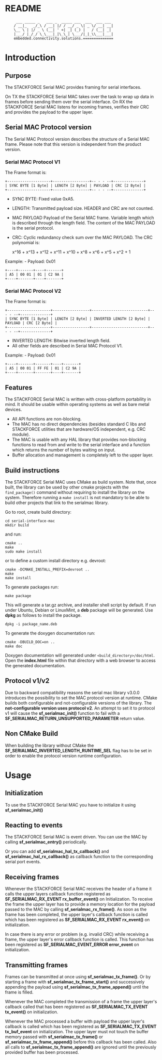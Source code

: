 # README
```
     ___ _____ _   ___ _  _____ ___  ___  ___ ___
    / __|_   _/_\ / __| |/ / __/ _ \| _ \/ __| __|
    \__ \ | |/ _ \ (__| ' <| _| (_) |   / (__| _|
    |___/ |_/_/ \_\___|_|\_\_| \___/|_|_\\___|___|
    embedded.connectivity.solutions.==============
```

# Introduction

## Purpose

The STACKFORCE Serial MAC provides framing for serial interfaces.

On TX the STACKFORCE Serial MAC takes over the task to wrap up data in frames
before sending them over the serial interface.
On RX the STACKFORCE Serial MAC listens for incoming frames, verifies their
CRC and provides the payload to the upper layer.

## Serial MAC Protocol version

The Serial MAC Protocol version describes the structure of a Serial MAC frame.
Please note that this version is independent from the product version.

### Serial MAC Protocol V1

The Frame format is:

    +--------------------+-----------------+-- - - --+--------------+
    | SYNC BYTE [1 Byte] | LENGTH [2 Byte] | PAYLOAD | CRC [2 Byte] |
    +--------------------+-----------------+-- - - --+--------------+

  - SYNC BYTE: Fixed value 0xA5.
  - LENGTH: Transmitted payload size. HEADER and CRC are not counted.
  - MAC PAYLOAD Payload of the Serial MAC frame. Variable length which is described through the length field. The content of the MAC PAYLOAD is the serial protocol.
  - CRC: Cyclic redundancy check sum over the MAC PAYLOAD. The CRC polynomial is:


    x^16 + x^13 + x^12 + x^11 + x^10 + x^8 + x^6 + x^5 + x^2 + 1

  Example:
    - Payload: 0x01


    +----+-------+----+-------+
    | A5 | 00 01 | 01 | C2 9A |
    +----+-------+----+-------+


### Serial MAC Protocol V2

The Frame format is:

    +--------------------+-----------------+--------------------------+-- - - --+--------------+
    | SYNC BYTE [1 Byte] | LENGTH [2 Byte] | INVERTED LENGTH [2 Byte] | PAYLOAD | CRC [2 Byte] |
    +--------------------+-----------------+--------------------------+-- - - --+--------------+

  - INVERTED LENGTH: Bitwise inverted length field.
  - All other fields are described in Serial MAC Protocol V1.

  Example:
    - Payload: 0x01


    +----+-------+-------+----+-------+
    | A5 | 00 01 | FF FE | 01 | C2 9A |
    +----+-------+-------+----+-------+


## Features

The STACKFORCE Serial MAC is written with cross-platform portability in mind.
It should be usable within operating systems as well as bare metal devices.

* All API functions are non-blocking.
* The MAC has no direct dependencies (besides standard C libs and
STACKFORCE utilities that are hardware/OS independent, e.g. CRC module).
* The MAC is usable with any HAL library that provides non-blocking
functions to read from and write to the serial interface and a function
which returns the number of bytes waiting on input.
* Buffer allocation and management is completely left to the upper layer.

## Build instructions

The STACKFORCE Serial MAC uses CMake as build system. Note that, once built, the library can be used by other cmake projects with the `find_package()` command without requiring to install the library on the system. Therefore running a `make install` is not mandatory to be able to build other projects that link to the serialmac library.

Go to root, create build directory:

    cd serial-interface-mac
    mkdir build

and run:

    cmake ..
    make
    sudo make install

or to define a custom install directory e.g. devroot:

    cmake -DCMAKE_INSTALL_PREFIX=devroot ..
    make
    make install

To generate packages run:

    make package

This will generate a tar.gz archive, and installer shell script by default.
If run under Ubuntu, Debian or LinuxMint, a **deb** package will be generated.
Use **dpkg** as follows to install the package.

    dpkg -i package_name.deb

To generate the doxygen documentation run:

    cmake -DBUILD_DOC=on ..
    make doc

Doxygen documentation will generated under `<build_directory>/doc/html`. Open the **index.html** file within that directory with a web browser to access the generated documentation.

## Protocol v1/v2

Due to backward compatibility reasons the serial mac library v3.0.0 introduces the possibility to set the MAC protocol version at runtime. CMake builds both configurable and not-configurable versions of the library.
The **not-configurable version uses protocol v2**. An attempt to set it to protocol v1 will cause the **sf_serialmac_init()** function to fail with a **SF_SERIALMAC_RETURN_UNSUPPORTED_PARAMETER** return value.

## Non CMake Build
When building the library without CMake the **SF_SERIALMAC_INVERTED_LENGTH_RUNTIME_SEL** flag has to be set in order to enable the protocol version runtime configuration.

# Usage

## Initialization

To use the STACKFORCE Serial MAC you have to initialize it using
**sf_serialmac_init()**

## Reacting to events

The STACKFORCE Serial MAC is event driven. You can use the MAC by calling
**sf_serialmac_entry()** periodically.

Or you can add **sf_serialmac_hal_tx_callback()** and
**sf_serialmac_hal_rx_callback()** as callback function to the corresponding
serial port events.

## Receiving frames

Whenever the STACKFORCE Serial MAC receives the header of a frame it calls
the upper layers callback function registered as **SF_SERIALMAC_RX_EVENT
rx_buffer_event()** on Initialization. To receive the frame the upper layer has
to provide a memory location for the payload passed to the MAC by calling
**sf_serialmac_rx_frame()**. As soon as the frame has been completed,
the upper layer's callback function is called which has been registered
as **SF_SERIALMAC_RX_EVENT rx_event()** on initialization.

In case there is any error or problem (e.g. invalid CRC) while receiving a frame,
the upper layer's error callback function is called. This function has been registered as
**SF_SERIALMAC_EVENT_ERROR error_event** on initialization.

## Transmitting frames

Frames can be transmitted at once using **sf_serialmac_tx_frame()**. Or by
starting a frame with **sf_serialmac_tx_frame_start()** and successively
appending the payload using **sf_serialmac_tx_frame_append()** until the frame
is filled.

Whenever the MAC completed the transmission of a frame the upper layer's
callback called that has been registered as **SF_SERIALMAC_TX_EVENT tx_event()**
on initialization.

Whenever the MAC processed a buffer with payload the upper layer's callback
is called which has been registered as **SF_SERIALMAC_TX_EVENT tx_buf_event** on
initialization. The upper layer must not touch the buffer memory passed with
**sf_serialmac_tx_frame()** or **sf_serialmac_tx_frame_append()** before this
callback has been called. Also all calls to **sf_serialmac_tx_frame_append()**
are ignored until the previously provided buffer has been processed.
